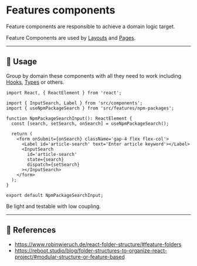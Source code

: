 # Features components

Feature components are responsible to achieve a domain logic target.

Feature Components are used by [Layouts](./../layouts/) and [Pages](./../pages/).

* * *

## 📏 Usage

Group by domain these components with all they need to work including [Hooks](./../hooks/), [Types](./../types/) or others.

```tsx
import React, { ReactElement } from 'react';

import { InputSearch, Label } from 'src/components';
import { useNpmPackageSearch } from 'src/features/npm-packages';

function NpmPackageSearchInput(): ReactElement {
  const [search, setSearch, onSearch] = useNpmPackageSearch();

  return (
    <form onSubmit={onSearch} className='gap-4 flex flex-col'>
      <Label id='article-search' text='Enter article keyword'></Label>
      <InputSearch
        id='article-search'
        state={search}
        dispatch={setSearch}
      ></InputSearch>
    </form>
  );
}

export default NpmPackageSearchInput;
```

Be light and testable with low coupling.

* * *

## 🔗 References

-   <https://www.robinwieruch.de/react-folder-structure/#feature-folders>
-   <https://reboot.studio/blog/folder-structures-to-organize-react-project/#modular-structure-or-feature-based>
